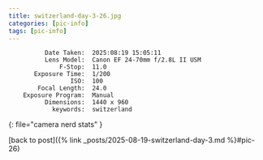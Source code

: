 ```yaml
---
title: switzerland-day-3-26.jpg
categories: [pic-info]
tags: [pic-info]
---
```


```text
          Date Taken:  2025:08:19 15:05:11
          Lens Model:  Canon EF 24-70mm f/2.8L II USM
              F-Stop:  11.0
       Exposure Time:  1/200
                 ISO:  100
        Focal Length:  24.0
    Exposure Program:  Manual
          Dimensions:  1440 x 960
            keywords:  switzerland
```
{: file="camera nerd stats" }

[back to post]({% link _posts/2025-08-19-switzerland-day-3.md %}#pic-26)